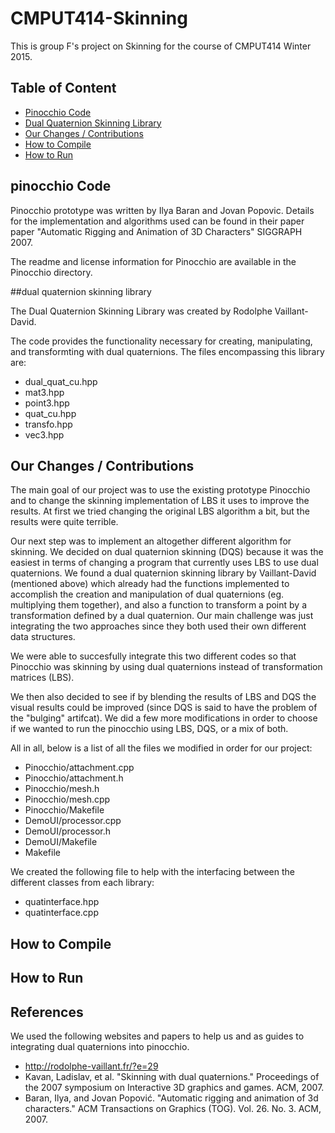 # CMPUT414-Skinning

This is group F's project on Skinning for the course of CMPUT414 Winter 2015.

## Table of Content
* [Pinocchio Code](#pinocchio)
* [Dual Quaternion Skinning Library](#dual-quaternion-skinning-library)
* [Our Changes / Contributions ](#Our-Changes/Contributions)
* [How to Compile](#How-to-Compile)
* [How to Run](#How-to-Run)


## <a name="pinocchio"></a> pinocchio Code 

Pinocchio prototype was written by Ilya Baran and Jovan Popovic. Details for
the implementation and algorithms used can be found in their paper paper
"Automatic Rigging and Animation of 3D Characters" SIGGRAPH 2007.

The readme and license information for Pinocchio are available in the 
Pinocchio directory.

##dual quaternion skinning library

The Dual Quaternion Skinning Library was created by Rodolphe Vaillant-David.

The code provides the functionality necessary for creating, manipulating, and
transformting with dual quaternions. The files encompassing this library are:
* dual_quat_cu.hpp
* mat3.hpp
* point3.hpp
* quat_cu.hpp
* transfo.hpp
* vec3.hpp 


## Our Changes / Contributions

The main goal of our project was to use the existing prototype Pinocchio and 
to change the skinning implementation of LBS it uses to improve the results.
At first we tried changing the original LBS algorithm a bit, but the results
were quite terrible. 

Our next step was to implement an altogether different algorithm for skinning.
We decided on dual quaternion skinning (DQS) because it was the easiest in terms of
changing a program that currently uses LBS to use dual quaternions. We found
a dual quaternion skinning library by Vaillant-David (mentioned above) which
already had the functions implemented to accomplish the creation and 
manipulation of dual quaternions (eg. multiplying them together), and also
a function to transform a point by a transformation defined by a dual 
quaternion. Our main challenge was just integrating the two approaches since
they both used their own different data structures.

We were able to succesfully integrate this two different codes so that 
Pinocchio was skinning by using dual quaternions instead of transformation
matrices (LBS). 

We then also decided to see if by blending the results of LBS and DQS the
visual results could be improved (since DQS is said to have the problem of
the "bulging" artifcat). We did a few more modifications in order to choose
if we wanted to run the pinocchio using LBS, DQS, or a mix of both.

All in all, below is a list of all the files we modified in order for our 
project:
* Pinocchio/attachment.cpp
* Pinocchio/attachment.h
* Pinocchio/mesh.h
* Pinocchio/mesh.cpp
* Pinocchio/Makefile
* DemoUI/processor.cpp
* DemoUI/processor.h
* DemoUI/Makefile
* Makefile

We created the following file to help with the interfacing between the 
different classes from each library:
* quatinterface.hpp
* quatinterface.cpp

## How to Compile

## How to Run

## References

We used the following websites and papers to help us and as guides to 
integrating dual quaternions into pinocchio.
* http://rodolphe-vaillant.fr/?e=29
* Kavan, Ladislav, et al. "Skinning with dual quaternions." Proceedings of the
  2007 symposium on Interactive 3D graphics and games. ACM, 2007.
* Baran, Ilya, and Jovan Popović. "Automatic rigging and animation of 3d
  characters." ACM Transactions on Graphics (TOG). Vol. 26. No. 3. ACM, 2007. 
